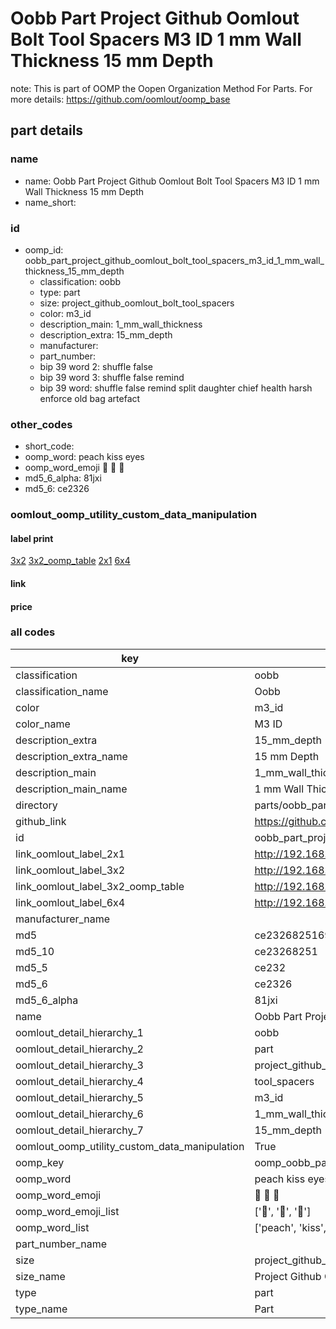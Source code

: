 # Oobb Part Project Github Oomlout Bolt Tool Spacers M3 ID 1 mm Wall Thickness 15 mm Depth  

note: This is part of OOMP the Oopen Organization Method For Parts. For more details: https://github.com/oomlout/oomp_base

##  part details
  







### name
* name: Oobb Part Project Github Oomlout Bolt Tool Spacers M3 ID 1 mm Wall Thickness 15 mm Depth
* name_short: 
### id
* oomp_id: oobb_part_project_github_oomlout_bolt_tool_spacers_m3_id_1_mm_wall_thickness_15_mm_depth
  * classification: oobb
  * type: part
  * size: project_github_oomlout_bolt_tool_spacers
  * color: m3_id
  * description_main: 1_mm_wall_thickness
  * description_extra: 15_mm_depth
  * manufacturer: 
  * part_number: 
  * bip 39 word 2: shuffle false
  * bip 39 word 3: shuffle false remind
  * bip 39 word: shuffle false remind split daughter chief health harsh enforce old bag artefact

### other_codes
* short_code: 
* oomp_word: peach kiss eyes
* oomp_word_emoji :peach: :kiss: :eyes:
* md5_6_alpha: 81jxi
* md5_6: ce2326






### oomlout_oomp_utility_custom_data_manipulation
#### label print
[3x2](http://192.168.1.245:1112/?label=oomp%2081jxi)
[3x2_oomp_table](http://192.168.1.108:1112/?label=oomp%2081jxi)
[2x1](http://192.168.1.242:1112/?label=oomp%2081jxi)
[6x4](http://192.168.1.55:1112/?label=oomp%2081jxi)    

#### link

                              

#### price







### all codes 
| key | value |  
| --- | --- |  
| classification | oobb |  
| classification_name | Oobb |  
| color | m3_id |  
| color_name | M3 ID |  
| description_extra | 15_mm_depth |  
| description_extra_name | 15 mm Depth |  
| description_main | 1_mm_wall_thickness |  
| description_main_name | 1 mm Wall Thickness |  
| directory | parts/oobb_part_project_github_oomlout_bolt_tool_spacers_m3_id_1_mm_wall_thickness_15_mm_depth |  
| github_link | https://github.com/oomlout/oomlout_oomp_part_src/tree/main/parts/oobb_part_project_github_oomlout_bolt_tool_spacers_m3_id_1_mm_wall_thickness_15_mm_depth |  
| id | oobb_part_project_github_oomlout_bolt_tool_spacers_m3_id_1_mm_wall_thickness_15_mm_depth |  
| link_oomlout_label_2x1 | http://192.168.1.242:1112/?label=oomp%2081jxi |  
| link_oomlout_label_3x2 | http://192.168.1.245:1112/?label=oomp%2081jxi |  
| link_oomlout_label_3x2_oomp_table | http://192.168.1.108:1112/?label=oomp%2081jxi |  
| link_oomlout_label_6x4 | http://192.168.1.55:1112/?label=oomp%2081jxi |  
| manufacturer_name |  |  
| md5 | ce23268251694d449f1bed236b94963b |  
| md5_10 | ce23268251 |  
| md5_5 | ce232 |  
| md5_6 | ce2326 |  
| md5_6_alpha | 81jxi |  
| name | Oobb Part Project Github Oomlout Bolt Tool Spacers M3 ID 1 mm Wall Thickness 15 mm Depth |  
| oomlout_detail_hierarchy_1 | oobb |  
| oomlout_detail_hierarchy_2 | part |  
| oomlout_detail_hierarchy_3 | project_github_bolt |  
| oomlout_detail_hierarchy_4 | tool_spacers |  
| oomlout_detail_hierarchy_5 | m3_id |  
| oomlout_detail_hierarchy_6 | 1_mm_wall_thickness |  
| oomlout_detail_hierarchy_7 | 15_mm_depth |  
| oomlout_oomp_utility_custom_data_manipulation | True |  
| oomp_key | oomp_oobb_part_project_github_oomlout_bolt_tool_spacers_m3_id_1_mm_wall_thickness_15_mm_depth |  
| oomp_word | peach kiss eyes |  
| oomp_word_emoji | :peach: :kiss: :eyes: |  
| oomp_word_emoji_list | [':peach:', ':kiss:', ':eyes:'] |  
| oomp_word_list | ['peach', 'kiss', 'eyes'] |  
| part_number_name |  |  
| size | project_github_oomlout_bolt_tool_spacers |  
| size_name | Project Github Oomlout Bolt Tool Spacers |  
| type | part |  
| type_name | Part |  
